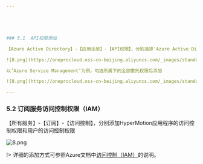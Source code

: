 ```yaml
---





### 5.1  API权限添加

【Azure Active Directory】-【应用注册】-【API权限】，分别选择‘Azure Active Directory’和‘Azure Service Management’

![8.png](https://oneprocloud.oss-cn-beijing.aliyuncs.com/_images/standalone/azure/image018.png ':size=90%')

以‘Azure Service Management’为例，勾选所属下的全部委托权限后添加

![8.png](https://oneprocloud.oss-cn-beijing.aliyuncs.com/_images/standalone/azure/image019.png ':size=90%')

---
```


### 5.2  订阅服务访问控制权限（IAM）

【所有服务】-【订阅】-【访问控制】，分别添加HyperMotion应用程序的访问控制权限和用户的访问控制权限

![8.png](https://oneprocloud.oss-cn-beijing.aliyuncs.com/_images/standalone/azure/image062.png ':size=90%')

!> 详细的添加方式可参照Azure文档中[访问控制（IAM）](https://docs.microsoft.com/zh-cn/azure/role-based-access-control/role-assignments-portal)的说明。</br>





